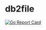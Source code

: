 # db2file

[![Go Report Card](https://goreportcard.com/badge/github.com/imega-teleport/db2file)](https://goreportcard.com/report/github.com/imega-teleport/db2file)
